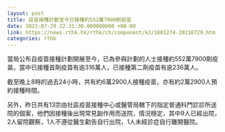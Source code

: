 ```yaml
---
layout: post
title: 疫苗接種計劃至今已接種約552萬7900劑疫苗
date: 2021-07-29 22:31:30.000000000 +08:00
link: https://news.rthk.hk/rthk/ch/component/k2/1603274-20210729.htm
categories: rthk
---
```


當局公布自疫苗接種計劃開展至今，已為參與計劃的人士接種約552萬7900劑疫苗。當中已接種首劑疫苗有逾316萬人，已接種第二劑疫苗有逾236萬人。

截至晚上8時的過去24小時，共有約6萬2900人接種疫苗，亦有約2萬2900人預約接種時間。

另外，昨日共有13宗由社區疫苗接種中心或醫管局轄下的指定普通科門診診所送院的個案，他們因接種後出現常見副作用而送院，情況穩定，其中9人已經出院，2人留院觀察，1人不遵從醫生勸告自行出院，1人未經診症自行離開醫院。
